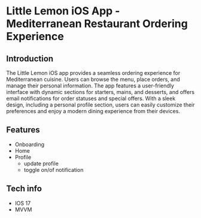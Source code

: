 # Little Lemon iOS App - Mediterranean Restaurant Ordering Experience
## Introduction
The Little Lemon iOS app provides a seamless ordering experience for Mediterranean cuisine. Users can browse the menu, place orders, and manage their personal information. The app features a user-friendly interface with dynamic sections for starters, mains, and desserts, and offers email notifications for order statuses and special offers. With a sleek design, including a personal profile section, users can easily customize their preferences and enjoy a modern dining experience from their devices.

## Features 
- Onboarding 
- Home 
- Profile 
    - update profile 
    - toggle on/of notification 

## Tech info
- IOS 17
- MVVM 
